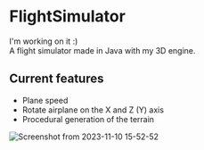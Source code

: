 # FlightSimulator
I'm working on it :)  
A flight simulator made in Java with my 3D engine.

## Current features
* Plane speed
* Rotate airplane on the X and Z (Y) axis
* Procedural generation of the terrain

![Screenshot from 2023-11-10 15-52-52](https://github.com/OrangoMango/FlightSimulator/assets/61402409/511f23b4-f16d-43d7-97c1-14bcd9b58323)
